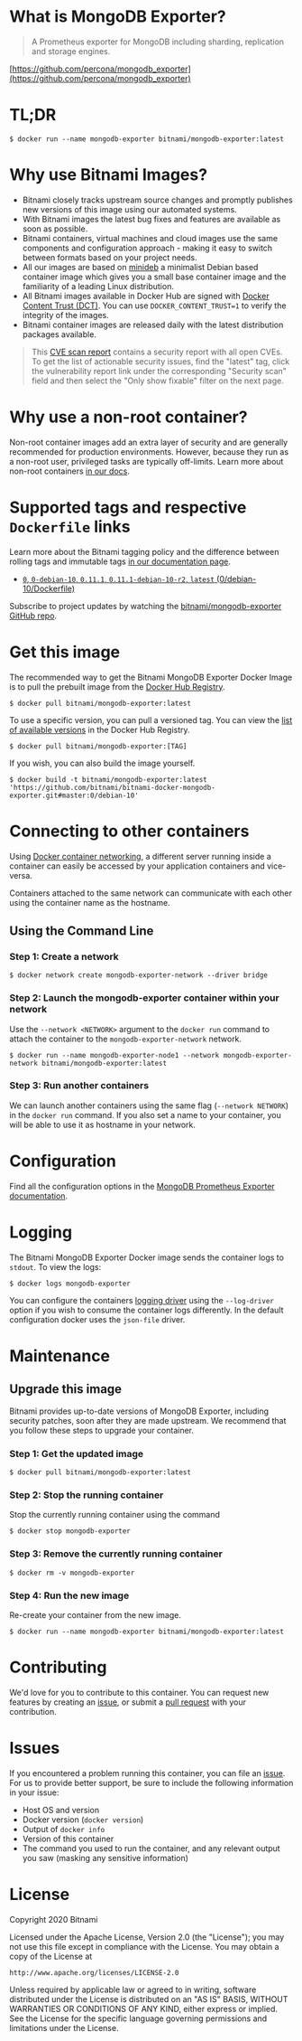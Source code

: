 # What is MongoDB Exporter?

> A Prometheus exporter for MongoDB including sharding, replication and storage engines.

[https://github.com/percona/mongodb_exporter](https://github.com/percona/mongodb_exporter)

# TL;DR

```console
$ docker run --name mongodb-exporter bitnami/mongodb-exporter:latest
```

# Why use Bitnami Images?

* Bitnami closely tracks upstream source changes and promptly publishes new versions of this image using our automated systems.
* With Bitnami images the latest bug fixes and features are available as soon as possible.
* Bitnami containers, virtual machines and cloud images use the same components and configuration approach - making it easy to switch between formats based on your project needs.
* All our images are based on [minideb](https://github.com/bitnami/minideb) a minimalist Debian based container image which gives you a small base container image and the familiarity of a leading Linux distribution.
* All Bitnami images available in Docker Hub are signed with [Docker Content Trust (DCT)](https://docs.docker.com/engine/security/trust/content_trust/). You can use `DOCKER_CONTENT_TRUST=1` to verify the integrity of the images.
* Bitnami container images are released daily with the latest distribution packages available.

> This [CVE scan report](https://quay.io/repository/bitnami/mongodb-exporter?tab=tags) contains a security report with all open CVEs. To get the list of actionable security issues, find the "latest" tag, click the vulnerability report link under the corresponding "Security scan" field and then select the "Only show fixable" filter on the next page.

# Why use a non-root container?

Non-root container images add an extra layer of security and are generally recommended for production environments. However, because they run as a non-root user, privileged tasks are typically off-limits. Learn more about non-root containers [in our docs](https://docs.bitnami.com/tutorials/work-with-non-root-containers/).

# Supported tags and respective `Dockerfile` links

Learn more about the Bitnami tagging policy and the difference between rolling tags and immutable tags [in our documentation page](https://docs.bitnami.com/tutorials/understand-rolling-tags-containers/).


* [`0`, `0-debian-10`, `0.11.1`, `0.11.1-debian-10-r2`, `latest` (0/debian-10/Dockerfile)](https://github.com/bitnami/bitnami-docker-mongodb-exporter/blob/0.11.1-debian-10-r2/0/debian-10/Dockerfile)

Subscribe to project updates by watching the [bitnami/mongodb-exporter GitHub repo](https://github.com/bitnami/bitnami-docker-mongodb-exporter).

# Get this image

The recommended way to get the Bitnami MongoDB Exporter Docker Image is to pull the prebuilt image from the [Docker Hub Registry](https://hub.docker.com/r/bitnami/mongodb-exporter).

```console
$ docker pull bitnami/mongodb-exporter:latest
```

To use a specific version, you can pull a versioned tag. You can view the [list of available versions](https://hub.docker.com/r/bitnami/mongodb-exporter/tags/) in the Docker Hub Registry.

```console
$ docker pull bitnami/mongodb-exporter:[TAG]
```

If you wish, you can also build the image yourself.

```console
$ docker build -t bitnami/mongodb-exporter:latest 'https://github.com/bitnami/bitnami-docker-mongodb-exporter.git#master:0/debian-10'
```

# Connecting to other containers

Using [Docker container networking](https://docs.docker.com/engine/userguide/networking/), a different server running inside a container can easily be accessed by your application containers and vice-versa.

Containers attached to the same network can communicate with each other using the container name as the hostname.

## Using the Command Line

### Step 1: Create a network

```console
$ docker network create mongodb-exporter-network --driver bridge
```

### Step 2: Launch the mongodb-exporter container within your network

Use the `--network <NETWORK>` argument to the `docker run` command to attach the container to the `mongodb-exporter-network` network.

```console
$ docker run --name mongodb-exporter-node1 --network mongodb-exporter-network bitnami/mongodb-exporter:latest
```

### Step 3: Run another containers

We can launch another containers using the same flag (`--network NETWORK`) in the `docker run` command. If you also set a name to your container, you will be able to use it as hostname in your network.

# Configuration

Find all the configuration options in the [MongoDB Prometheus Exporter documentation](https://github.com/percona/mongodb_exporter#flags).

# Logging

The Bitnami MongoDB Exporter Docker image sends the container logs to `stdout`. To view the logs:

```console
$ docker logs mongodb-exporter
```

You can configure the containers [logging driver](https://docs.docker.com/engine/admin/logging/overview/) using the `--log-driver` option if you wish to consume the container logs differently. In the default configuration docker uses the `json-file` driver.

# Maintenance

## Upgrade this image

Bitnami provides up-to-date versions of MongoDB Exporter, including security patches, soon after they are made upstream. We recommend that you follow these steps to upgrade your container.

### Step 1: Get the updated image

```console
$ docker pull bitnami/mongodb-exporter:latest
```

### Step 2: Stop the running container

Stop the currently running container using the command

```console
$ docker stop mongodb-exporter
```

### Step 3: Remove the currently running container

```console
$ docker rm -v mongodb-exporter
```

### Step 4: Run the new image

Re-create your container from the new image.

```console
$ docker run --name mongodb-exporter bitnami/mongodb-exporter:latest
```

# Contributing

We'd love for you to contribute to this container. You can request new features by creating an [issue](https://github.com/bitnami/bitnami-docker-mongodb-exporter/issues), or submit a [pull request](https://github.com/bitnami/bitnami-docker-mongodb-exporter/pulls) with your contribution.

# Issues

If you encountered a problem running this container, you can file an [issue](https://github.com/bitnami/bitnami-docker-mongodb-exporter/issues/new). For us to provide better support, be sure to include the following information in your issue:

- Host OS and version
- Docker version (`docker version`)
- Output of `docker info`
- Version of this container
- The command you used to run the container, and any relevant output you saw (masking any sensitive information)

# License

Copyright 2020 Bitnami

Licensed under the Apache License, Version 2.0 (the "License");
you may not use this file except in compliance with the License.
You may obtain a copy of the License at

    http://www.apache.org/licenses/LICENSE-2.0

Unless required by applicable law or agreed to in writing, software
distributed under the License is distributed on an "AS IS" BASIS,
WITHOUT WARRANTIES OR CONDITIONS OF ANY KIND, either express or implied.
See the License for the specific language governing permissions and
limitations under the License.
